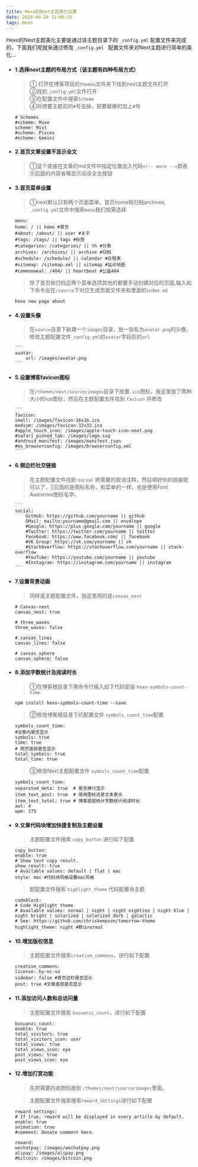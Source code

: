 ```yaml
---
title: Hexo的Next主题美化设置
date: 2020-09-29 11:06:15
tags: Hexo
---
```


Hexo的Next主题美化主要是通过该主题目录下的 `_config.yml` 配置文件来完成的，下面我们呢就来通过修改 `_config.yml ` 配置文件来对Next主题进行简单的美化...
<!-- more -->
- #### 1.选择next主题的布局方式（该主题有四种布局方式）
  >① 打开在博客项目的`themes`文件夹下找到next主题文件打开<br>②找到`_config.yml`文件打开<br>③在配置文件中搜索`Scheme`<br>④将想要主题前的`#`号去掉，把要替换的加上`#`号

  
    ```
    # Schemes
    #scheme: Muse
    scheme: Mist  
    #scheme: Pisces
    #scheme: Gemini
    ```

- #### 2.首页文章设置不显示全文
  >①这个直接在文章的md文件中指定位置加入代码`<!-- more -->`即表示后面的内容省略显示阅读全文按钮

- #### 3.首页菜单设置
  >①next默认只有两个页面菜单，首页home和归档archives, 
  >`_config.yml`文件中搜索`menu`我们按需选择

  
    ```
    menu:
    home: / || home #首页
    #about: /about/ || user #关于
    #tags: /tags/ || tags #标签
    #categories: /categories/ || th #分类
    archives: /archives/ || archive #归档
    #schedule: /schedule/ || calendar #日程表
    #sitemap: /sitemap.xml || sitemap #站点地图
    #commonweal: /404/ || heartbeat #公益404
    ```

  >除了首页和归档这两个菜单选项其他的都要手动创建对应的页面,输入如下命令会在`/source`下对应生成页面文件夹和里面的`index.md`
  
    ```
    hexo new page about
    ```

- #### 4.设置头像
    >在`source`目录下新建一个`images`目录，放一张名为`avatar.png`的头像，修改主题配置文件`_config.yml`的`avatar`字段后的`url`
    
      ```
      avatar:
          url: /images/avatar.png
      ```
- #### 5.设置博客favicon图标
    >在`/themes/next/source/images`目录下放置`.ico`图标，我这里放了两种大小的ico图标，然后在主题配置文件找到 `favicon` 并修改
    
      ```
      favicon: 
      small: /images/favicon-16x16.ico
      medium: /images/favicon-32x32.ico
      #apple_touch_icon: /images/apple-touch-icon-next.png
      #safari_pinned_tab: /images/logo.svg
      #android_manifest: /images/manifest.json
      #ms_browserconfig: /images/browserconfig.xml
      ```
- #### 6.侧边栏社交链接
    >在主题配置文件找到 `social` 把需要的取消注释，然后填好你的链接就可以了，||后面的是图标名称，和菜单的一样，也是使用Font Awesome图标名字。
    
      ```
      social:
          GitHub: https://github.com/yourname || github
          GMail: mailto:yourname@gmail.com || envelope
          #Google: https://plus.google.com/yourname || google
          #Twitter: https://twitter.com/yourname || twitter
          Facebook: https://www.facebook.com/ || facebook
          #VK Group: https://vk.com/yourname || vk
          #StackOverflow: https://stackoverflow.com/yourname || stack-overflow
          #YouTube: https://youtube.com/yourname || youtube
          #Instagram: https://instagram.com/yourname || instagram
      ```

- #### 7.设置背景动画
    >同样是主题配置文件，我这里用的是`canvas_nest`
    
    ```
    # Canvas-nest
    canvas_nest: true

    # three_waves
    three_waves: false

    # canvas_lines
    canvas_lines: false

    # canvas_sphere
    canvas_sphere: false
    ```
- #### 8.添加字数统计及阅读时长
  >①在博客根目录下用命令行输入如下代码安装 `hexo-symbols-count-time`

    ```
    npm install hexo-symbols-count-time --save
    
    ```
  >②修改博客根目录下的配置文件 `symbols_count_time`配置
    ```
    symbols_count_time:
    #文章内是否显示
    symbols: true
    time: true
    # 网页底部是否显示
    total_symbols: true
    total_time: true
    ```
  >③修改Next主题配置文件 `symbols_count_time`配置

  
    ```
    symbols_count_time:
    separated_meta: true  # 是否换行显示
    item_text_post: true  # 使用图标还是文本表示
    item_text_total: true # 博客底部统计字数统计阅读时长
    awl: 4
    wpm: 275
    ```
- #### 9.文章代码块增加快捷复制及主题设置
  >主题配置文件搜索 `copy_button` 进行如下配置
  
    ```
    copy_button:
    enable: true 
    # Show text copy result.
    show_result: true 
    # Available values: default | flat | mac
    style: mac #代码块风格设置mac风格
    ```
  >题配置文件搜索 `highlight_theme` 代码配置块主题
  
    ```
    codeblock:
    # Code Highlight theme
    # Available values: normal | night | night eighties | night blue | night bright | solarized | solarized dark | galactic
    # See: https://github.com/chriskempson/tomorrow-theme
    highlight_theme: night #默认normal
    ```

- #### 10.增加版权信息
  >主题配置文件搜索`creative_commons`，进行如下配置
  
    ```
    creative_commons:
    license: by-nc-sa
    sidebar: false #首页边栏是否显示
    post: true #文章底部是否显示
    ```
- #### 11.添加访问人数和总访问量
  >主题配置文件搜索 `busuanzi_count`，进行如下配置
  
    ```
    busuanzi_count:
    enable: true
    total_visitors: true
    total_visitors_icon: user
    total_views: true
    total_views_icon: eye
    post_views: true
    post_views_icon: eye
    ```

- #### 12.增加打赏功能
  >先把需要的收款码放到 `/themes/next/source/images`里面。

  >主题配置文件搜索搜索`reward_settings`进行如下配置 

  
    ```
    reward_settings:
    # If true, reward will be displayed in every article by default.
    enable: true
    animation: true
    #comment: Donate comment here.

    reward:
    wechatpay: /images/wechatpay.png
    alipay: /images/alipay.png
    #bitcoin: /images/bitcoin.png
    
    ```
